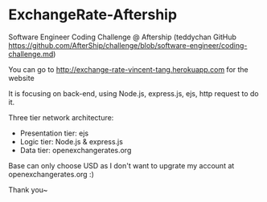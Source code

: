 # ExchangeRate-Aftership
Software Engineer Coding Challenge @ Aftership (teddychan GitHub https://github.com/AfterShip/challenge/blob/software-engineer/coding-challenge.md)

You can go to
http://exchange-rate-vincent-tang.herokuapp.com
for the website

It is focusing on back-end, using Node.js, express.js, ejs, http request to do it. 

Three tier network architecture:
  - Presentation tier:  ejs
  - Logic tier:         Node.js & express.js
  - Data tier:          openexchangerates.org

Base can only choose USD as I don't want to upgrate my account at openexchangerates.org :)

Thank you~
